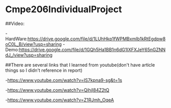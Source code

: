 # Cmpe206IndividualProject
##Video:

-HardWare:https://drive.google.com/file/d/1LUhHkp1fWPMBxmIb1kRtEgdpw8oC0L_B/view?usp=sharing
-Demo:https://drive.google.com/file/d/1GQh5Ha1BB1n6dG1IXFXJeY65nGZNNdJ_/view?usp=sharing

##There are several links that I learned from youtube(don't have article things so I didn't reference in report)

-https://www.youtube.com/watch?v=IS7kpna9-sg&t=1s

-https://www.youtube.com/watch?v=QihjI84Z2tQ

-https://www.youtube.com/watch?v=Z1RJmh_OqeA
